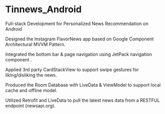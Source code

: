 # Tinnews_Android
Full-stack Development for Personalized News Recommendation on Android

Designed the Instagram FlavorNews app based on Google Component Architectural MVVM Pattern.

Integrated the bottom bar & page navigation using JetPack navigation component .

Applied 3rd party CardStackView to support swipe gestures for liking/disliking the news.

Produced the Room Database with LiveData & ViewModel to support local cache and offline model.

Utilized Retrofit and LiveData to pull the latest news data from a RESTFUL endpoint  (newsapi.org).
